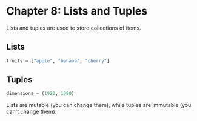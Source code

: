 # Chapter 8: Lists and Tuples

Lists and tuples are used to store collections of items.

## Lists

```python
fruits = ["apple", "banana", "cherry"]
```

## Tuples

```python
dimensions = (1920, 1080)
```

Lists are mutable (you can change them), while tuples are immutable (you can't change them).
